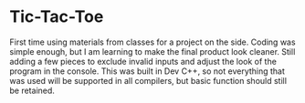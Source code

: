 # Tic-Tac-Toe
First time using materials from classes for a project on the side. Coding was simple enough, but I am
learning to make the final product look cleaner. Still adding a few pieces to exclude invalid inputs
and adjust the look of the program in the console. This was built in Dev C++, so not everything that
was used will be supported in all compilers, but basic function should still be retained.

